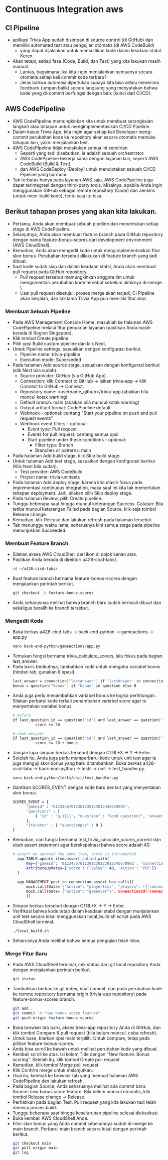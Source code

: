 # Continuous Integration aws
## CI Pipeline
- aplikasi Trivia App sudah disimpan di source control (di GitHub) dan memiliki automated test atau pengujian otomatis (di AWS CodeBuild)
  - yang dapat dijalankan untuk memastikan kode dalam keadaan stabil. Keren. 
- Akan tetapi, setiap fase (Code, Build, dan Test) yang kita lakukan masih manual. 
  - Lantas, bagaimana jika kita ingin menjalankan semuanya secara otomatis setiap kali commit kode terbaru? 
  - Jelas bahwa automasi diperlukan supaya kita bisa selalu menerima feedback (umpan balik) secara langsung yang menyatakan bahwa kode yang di-commit berfungsi dengan baik (kunci dari CI/CD).

## AWS CodePipeline
- AWS CodePipeline memungkinkan kita untuk membuat serangkaian langkah atau tahapan untuk mengimplementasikan CI/CD Pipeline.
- Dalam kasus Trivia App, kita ingin agar setiap kali Developer meng-commit perubahan kode ke repository akan secara otomatis memulai tahapan lain, yakni menjalankan test. 
- AWS CodePipeline tidak melakukan semua ini sendirian. 
  - Seperti yang tadi disebutkan, ia adalah sebuah orchestrator.
  - AWS CodePipeline bekerja sama dengan layanan lain, seperti AWS CodeBuild (Build & Test)
  - dan AWS CodeDeploy (Deploy) untuk menciptakan sebuah CI/CD Pipeline yang harmoni.
- Tak terbatas hanya pada layanan AWS saja, AWS CodePipeline juga dapat terintegrasi dengan third-party tools. Misalnya, apabila Anda ingin menggunakan GitHub sebagai remote repository (Code) dan Jenkins (untuk mem-build kode), tentu saja itu bisa.

## Berikut tahapan proses yang akan kita lakukan.
- Pertama, Anda akan membuat sebuah pipeline dan menentukan setiap stage di AWS CodePipeline.
- Selanjutnya, Anda akan membuat feature branch pada GitHub repository dengan nama feature-bonus-scores dari development environment (AWS CloudShell). 
- Kemudian, Anda akan mengedit kode untuk mengimplementasikan fitur skor bonus. Perubahan tersebut dilakukan di feature branch yang tadi dibuat.
- Saat kode sudah siap dan dalam keadaan stabil, Anda akan membuat pull request pada GitHub repository. 
  - Pull request tersebut memungkinkan anggota tim untuk mengomentari perubahan kode tersebut sebelum akhirnya di-merge. \
  - Usai pull request disetujui, proses merge akan terjadi, CI Pipeline akan berjalan, dan tak lama Trivia App pun memiliki fitur skor.

### Membuat Sebuah Pipeline
- Pada AWS Management Console Home, masuklah ke halaman AWS CodePipeline melalui fitur pencarian layanan (pastikan Anda masih berada di Region Singapore).
- Klik tombol Create pipeline.
- Pilih opsi Build custom pipeline dan klik Next. 
- Untuk Pipeline settings, sesuaikan dengan konfigurasi berikut.
  - Pipeline name: trivia-pipeline
  - Execution mode: Superseded
- Pada halaman Add source stage, sesuaikan dengan konfigurasi berikut (klik Next bila sudah).
  - Source provider: GitHub (via GitHub App)
  - Connection: klik Connect to GitHub -> isikan trivia-app -> klik Connect to GitHub -> Connect.
  - Repository name: <username_github>/trivia-app (abaikan bila muncul kotak warning)
  - Default branch: main (abaikan bila muncul kotak warning)
  - Output artifact format: CodePipeline default
  - Webhook - optional: centang "Start your pipeline on push and pull request events"
  - Webhook event filters - optional: 
    - Event type: Pull request
    - Events for pull request: centang semua opsi
    - Start pipeline under these conditions - optional:
      - Filter type: Branch
      - Branches or patterns: main
- Pada halaman Add build stage, klik Skip build stage.
- Untuk halaman Add test stage, sesuaikan dengan konfigurasi berikut (Klik Next bila sudah).
  - Test provider: AWS CodeBuild
  - Project name: trivia-unittests
- Pada halaman Add deploy stage, karena kita masih fokus pada implementasi continuous integration, maka saat ini kita tak memerlukan tahapan deployment. Jadi, silakan pilih Skip deploy stage.
- Pada halaman Review, pilih Create pipeline.
- Tunggu beberapa saat hingga muncul keterangan Success. Catatan: Bila tetiba muncul keterangan Failed pada bagian Source, klik saja tombol Release change.
- Kemudian, klik Release dan lakukan refresh pada halaman tersebut.
- Tak menunggu waktu lama, seharusnya kini semua stage pada pipeline menunjukkan Succeeded.

### Membuat Feature Branch
- Silakan akses AWS CloudShell dari ikon di pojok kanan atas.
- Pastikan Anda berada di direktori a428-cicd-labs/.
  ```bash
  cd ~/a428-cicd-labs/
  ```
- Buat feature branch bernama feature-bonus-scores dengan menjalankan perintah berikut.
  ```bash
  git checkout -b feature-bonus-scores
  ```
- Anda seharusnya melihat bahwa branch baru sudah berhasil dibuat dan sekaligus beralih ke branch tersebut.

### Mengedit Kode
- Buka berkas a428-cicd-labs -> back-end-python -> gameactions -> app.py
  ```bash
  nano back-end-python/gameactions/app.py
  ```
- Temukan fungsi bernama trivia_calculate_scores, lalu fokus pada bagian last_answer.
- Pada baris berikutnya, tambahkan kode untuk mengatur variabel bonus (hindari tab, gunakan 8 spasi).
  ```bash
  last_answer = connection["lastAnswer"] if "lastAnswer" in connection else ""
  bonus = question["bonus"] if "bonus" in question else 0
  ```
- Anda juga perlu menambahkan variabel bonus ke logika perhitungan. Silakan perbarui kode terkait penambahan variabel score agar ia menyertakan variabel bonus.
  ```bash
  # before
  if last_question_id == question["id"] and last_answer == question["answer"]:
            score += 20
  
  # ubah menjadi
  if last_question_id == question["id"] and last_answer == question["answer"]:
            score += 20 + bonus
  ```
- Jangan lupa simpan berkas tersebut dengan CTRL+X -> Y -> Enter.
- Setelah itu, Anda juga perlu memperbarui kode untuk unit test agar ia juga menguji skor bonus yang baru ditambahkan. Buka berkas a428-cicd-labs -> back-end-python -> tests -> unit -> test_handler.py.
  ```bash
  nano back-end-python/tests/unit/test_handler.py
  ```
- Gantikan SCORES_EVENT dengan kode baru berikut yang menyertakan skor bonus.
  ```bash
  SCORES_EVENT = {
        "gameid" : "01234567012301230123012345678901",
        "questions" : [
            { "id" : "q-1111", "question" : "Good question?", "answer" : "Yes", "bonus" : 20},
        ],
        "iterator" : { "questionpos" : 0 }
  }
  ```
- Kemudian, cari fungsi bernama test_trivia_calculate_scores_correct dan ubah assert statement agar berekspektasi bahwa score adalah 40.
  ```bash
  # assert we updated the game item, score is incremented
    app.TABLE.update_item.assert_called_with(
        Key={'gameId': '01234567012301230123012345678901', 'connectionId': 'connection-1'},
        AttributeUpdates={'score': {'Value': 40, 'Action': 'PUT'}}
    )
 
    app.MANAGEMENT.post_to_connection.assert_has_calls([
        mock.call(Data='{"action": "playerlist", "players": [{"connectionId": "connection-1", "playerName": "AliceBlue", "score": 40, "currentPlayer": true}]}', ConnectionId='connection-1'),
        mock.call(Data='{"action": "gameover"}', ConnectionId='connection-1')
        ])
  ```
- Simpan berkas tersebut dengan CTRL+X -> Y -> Enter.
- Verifikasi bahwa kode tetap dalam keadaan stabil dengan menjalankan unit test secara lokal menggunakan local_build.sh script pada AWS CloudShell terminal.
  ```bash
  ./local_build.sh
  ```
- Seharusnya Anda melihat bahwa semua pengujian telah lolos.

### Merge Fitur Baru
- Pada AWS CloudShell terminal, cek status dari git local repository Anda dengan menjalankan perintah berikut.
  ```bash
  git status
  ```
- Tambahkan berkas ke git index, buat commit, dan push perubahan kode ke remote repository bernama origin (trivia-app repository) pada feature-bonus-scores branch.
  ```bash
  git add .
  git commit -m "new bonus score feature"
  git push origin feature-bonus-scores
  ```
- Buka browser tab baru, akses trivia-app repository Anda di GitHub, dan klik tombol Compare & pull request (bila belum muncul, coba refresh).
- Untuk base, biarkan opsi main terpilih. Untuk compare, tetap pada pilihan feature-bonus-scores.
- Anda bisa scroll ke bawah untuk melihat perubahan kode yang dibuat.
- Kembali scroll ke atas. Isi kolom Title dengan “New feature: Bonus scoring”. Setelah itu, klik tombol Create pull request.
- Kemudian, klik tombol Merge pull request.
- Klik Confirm merge untuk melanjutkan.
- Usai itu, kembali ke browser tab yang memuat halaman AWS CodePipeline dan lakukan refresh.
- Pada bagian Source, Anda seharusnya melihat ada commit baru: Source: new bonus score feature. Bila belum muncul otomatis, klik tombol Release change -> Release.
- Perhatikan pada bagian Test. Pull request yang kita lakukan tadi telah memicu proses build.
- Tunggu beberapa saat hingga keseluruhan pipeline selesai dieksekusi.
- Buka kembali AWS CloudShell Anda.
- Fitur skor bonus yang Anda commit sebelumnya sudah di-merge ke main branch. Perbarui main branch secara lokal dengan perintah berikut.
  ```bash
  git checkout main
  git pull origin main
  git log
  ```